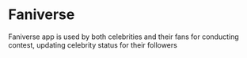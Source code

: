 # Faniverse
Faniverse app is used by both celebrities and their fans for conducting contest, updating celebrity status for their followers
